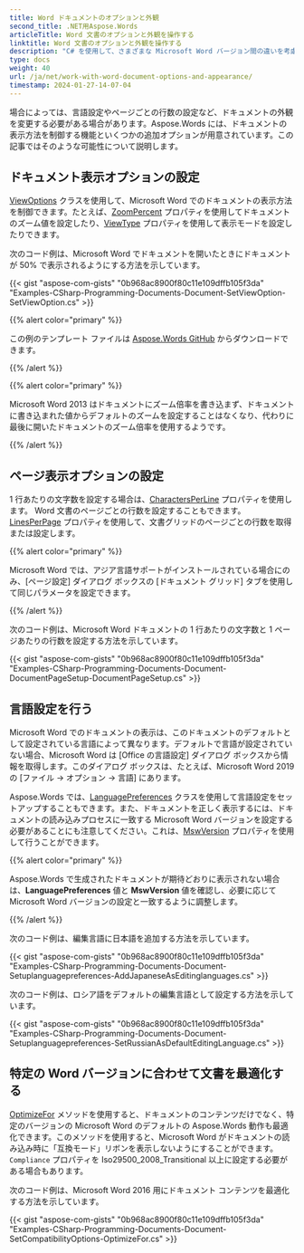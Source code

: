 ```yaml
---
title: Word ドキュメントのオプションと外観
second_title: .NET用Aspose.Words
articleTitle: Word 文書のオプションと外観を操作する
linktitle: Word 文書のオプションと外観を操作する
description: "C# を使用して、さまざまな Microsoft Word バージョン間の違いを考慮して Word 文書の外観を制御します。"
type: docs
weight: 40
url: /ja/net/work-with-word-document-options-and-appearance/
timestamp: 2024-01-27-14-07-04
---
```


場合によっては、言語設定やページごとの行数の設定など、ドキュメントの外観を変更する必要がある場合があります。Aspose.Words には、ドキュメントの表示方法を制御する機能といくつかの追加オプションが用意されています。この記事ではそのような可能性について説明します。

## ドキュメント表示オプションの設定

[ViewOptions](https://reference.aspose.com/words/net/aspose.words.settings/viewoptions/) クラスを使用して、Microsoft Word でのドキュメントの表示方法を制御できます。たとえば、[ZoomPercent](https://reference.aspose.com/words/net/aspose.words.settings/viewoptions/zoompercent/) プロパティを使用してドキュメントのズーム値を設定したり、[ViewType](https://reference.aspose.com/words/net/aspose.words.settings/viewoptions/viewtype/) プロパティを使用して表示モードを設定したりできます。

次のコード例は、Microsoft Word でドキュメントを開いたときにドキュメントが 50% で表示されるようにする方法を示しています。

{{< gist "aspose-com-gists" "0b968ac8900f80c11e109dffb105f3da" "Examples-CSharp-Programming-Documents-Document-SetViewOption-SetViewOption.cs" >}}

{{% alert color="primary" %}}

この例のテンプレート ファイルは [Aspose.Words GitHub](https://github.com/aspose-words/Aspose.Words-for-.NET/blob/master/Examples/Data/Document.docx) からダウンロードできます。

{{% /alert %}}

{{% alert color="primary" %}}

Microsoft Word 2013 はドキュメントにズーム倍率を書き込まず、ドキュメントに書き込まれた値からデフォルトのズームを設定することはなくなり、代わりに最後に開いたドキュメントのズーム倍率を使用するようです。

{{% /alert %}}

## ページ表示オプションの設定

1 行あたりの文字数を設定する場合は、[CharactersPerLine](https://reference.aspose.com/words/net/aspose.words/pagesetup/charactersperline/) プロパティを使用します。 Word 文書のページごとの行数を設定することもできます。[LinesPerPage](https://reference.aspose.com/words/net/aspose.words/pagesetup/linesperpage/) プロパティを使用して、文書グリッドのページごとの行数を取得または設定します。

{{% alert color="primary" %}}

Microsoft Word では、アジア言語サポートがインストールされている場合にのみ、[ページ設定] ダイアログ ボックスの [ドキュメント グリッド] タブを使用して同じパラメータを設定できます。

{{% /alert %}}

次のコード例は、Microsoft Word ドキュメントの 1 行あたりの文字数と 1 ページあたりの行数を設定する方法を示しています。

{{< gist "aspose-com-gists" "0b968ac8900f80c11e109dffb105f3da" "Examples-CSharp-Programming-Documents-Document-DocumentPageSetup-DocumentPageSetup.cs" >}}

## 言語設定を行う

Microsoft Word でのドキュメントの表示は、このドキュメントのデフォルトとして設定されている言語によって異なります。デフォルトで言語が設定されていない場合、Microsoft Word は [Office の言語設定] ダイアログ ボックスから情報を取得します。このダイアログ ボックスは、たとえば、Microsoft Word 2019 の [ファイル → オプション → 言語] にあります。

Aspose.Words では、[LanguagePreferences](https://reference.aspose.com/words/net/aspose.words.loading/languagepreferences/) クラスを使用して言語設定をセットアップすることもできます。また、ドキュメントを正しく表示するには、ドキュメントの読み込みプロセスに一致する Microsoft Word バージョンを設定する必要があることにも注意してください。これは、[MswVersion](https://reference.aspose.com/words/net/aspose.words.loading/loadoptions/mswversion/) プロパティを使用して行うことができます。

{{% alert color="primary" %}}

Aspose.Words で生成されたドキュメントが期待どおりに表示されない場合は、**LanguagePreferences** 値と **MswVersion** 値を確認し、必要に応じて Microsoft Word バージョンの設定と一致するように調整します。

{{% /alert %}}

次のコード例は、編集言語に日本語を追加する方法を示しています。

{{< gist "aspose-com-gists" "0b968ac8900f80c11e109dffb105f3da" "Examples-CSharp-Programming-Documents-Document-Setuplanguagepreferences-AddJapaneseAsEditinglanguages.cs" >}}

次のコード例は、ロシア語をデフォルトの編集言語として設定する方法を示しています。

{{< gist "aspose-com-gists" "0b968ac8900f80c11e109dffb105f3da" "Examples-CSharp-Programming-Documents-Document-Setuplanguagepreferences-SetRussianAsDefaultEditingLanguage.cs" >}}

## 特定の Word バージョンに合わせて文書を最適化する

[OptimizeFor](https://reference.aspose.com/words/net/aspose.words.settings/compatibilityoptions/optimizefor/) メソッドを使用すると、ドキュメントのコンテンツだけでなく、特定のバージョンの Microsoft Word のデフォルトの Aspose.Words 動作も最適化できます。このメソッドを使用すると、Microsoft Word がドキュメントの読み込み時に「互換モード」リボンを表示しないようにすることができます。 `Compliance` プロパティを Iso29500_2008_Transitional 以上に設定する必要がある場合もあります。

次のコード例は、Microsoft Word 2016 用にドキュメント コンテンツを最適化する方法を示しています。

{{< gist "aspose-com-gists" "0b968ac8900f80c11e109dffb105f3da" "Examples-CSharp-Programming-Documents-Document-SetCompatibilityOptions-OptimizeFor.cs" >}}
